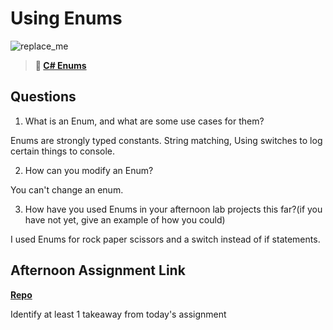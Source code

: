 # Using Enums

![replace_me](https://codeworks.blob.core.windows.net/public/assets/img/illustrations/placeholder.svg)

> **📖 [C# Enums](https://codeworksacademy.com/fs-student-guide/resources/wk10/03-Enums)**

## Questions

1. What is an Enum, and what are some use cases for them?

Enums are strongly typed constants. String matching, Using switches to log certain things to console.

2. How can you modify an Enum?

You can't change an enum.

3. How have you used Enums in your afternoon lab projects this far?(if you have not yet, give an example of how you could)

I used Enums for rock paper scissors and a switch instead of if statements.

## Afternoon Assignment Link

**[Repo](https://github.com/ryanmera3/<ASSIGNMENT_REPO>)**

Identify at least 1 takeaway from today's assignment
